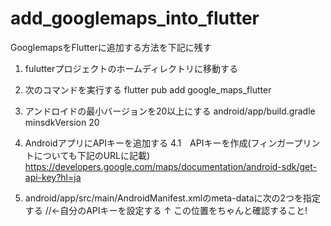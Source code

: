 # add_googlemaps_into_flutter

GooglemapsをFlutterに追加する方法を下記に残す
1. fulutterプロジェクトのホームディレクトリに移動する

2. 次のコマンドを実行する
flutter pub add google_maps_flutter

3. アンドロイドの最小バージョンを20以上にする
android/app/build.gradle
minsdkVersion 20

4. AndroidアプリにAPIキーを追加する
4.1　APIキーを作成(フィンガープリントについても下記のURLに記載)
https://developers.google.com/maps/documentation/android-sdk/get-api-key?hl=ja

5. android/app/src/main/AndroidManifest.xmlのmeta-dataに次の2つを指定する
<meta-data android:name="com.google.android.geo.API_KEY"
        android:value="YOUR-KEY-HERE"/> //←自分のAPIキーを設定する
↑
この位置をちゃんと確認すること!

